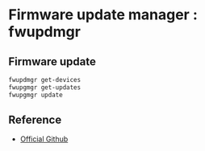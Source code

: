 # Firmware update manager : fwupdmgr

## Firmware update
```bash
fwupdmgr get-devices
fwupgmgr get-updates
fwupgmgr update
```

## Reference

- [Official Github](https://github.com/fwupd/fwupd)
